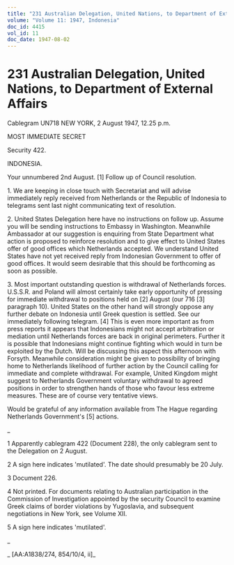 ```yaml
---
title: "231 Australian Delegation, United Nations, to Department of External Affairs"
volume: "Volume 11: 1947, Indonesia"
doc_id: 4415
vol_id: 11
doc_date: 1947-08-02
---
```


# 231 Australian Delegation, United Nations, to Department of External Affairs

Cablegram UN718 NEW YORK, 2 August 1947, 12.25 p.m.

MOST IMMEDIATE SECRET

Security 422.

INDONESIA.

Your unnumbered 2nd August. [1] Follow up of Council resolution.

1\. We are keeping in close touch with Secretariat and will advise immediately reply received from Netherlands or the Republic of Indonesia to telegrams sent last night communicating text of resolution.

2\. United States Delegation here have no instructions on follow up. Assume you will be sending instructions to Embassy in Washington. Meanwhile Ambassador at our suggestion is enquiring from State Department what action is proposed to reinforce resolution and to give effect to United States offer of good offices which Netherlands accepted. We understand United States have not yet received reply from Indonesian Government to offer of good offices. It would seem desirable that this should be forthcoming as soon as possible.

3\. Most important outstanding question is withdrawal of Netherlands forces. U.S.S.R. and Poland will almost certainly take early opportunity of pressing for immediate withdrawal to positions held on [2] August (our 716 [3] paragraph 10). United States on the other hand will strongly oppose any further debate on Indonesia until Greek question is settled. See our immediately following telegram. [4] This is even more important as from press reports it appears that Indonesians might not accept arbitration or mediation until Netherlands forces are back in original perimeters. Further it is possible that Indonesians might continue fighting which would in turn be exploited by the Dutch. Will be discussing this aspect this afternoon with Forsyth. Meanwhile consideration might be given to possibility of bringing home to Netherlands likelihood of further action by the Council calling for immediate and complete withdrawal. For example, United Kingdom might suggest to Netherlands Government voluntary withdrawal to agreed positions in order to strengthen hands of those who favour less extreme measures. These are of course very tentative views.

Would be grateful of any information available from The Hague regarding Netherlands Government's [5] actions.

_

1 Apparently cablegram 422 (Document 228), the only cablegram sent to the Delegation on 2 August.

2 A sign here indicates 'mutilated'. The date should presumably be 20 July.

3 Document 226.

4 Not printed. For documents relating to Australian participation in the Commission of Investigation appointed by the security Council to examine Greek claims of border violations by Yugoslavia, and subsequent negotiations in New York, see Volume XII.

5 A sign here indicates 'mutilated'.

_

_ [AA:A1838/274, 854/10/4, ii]_
